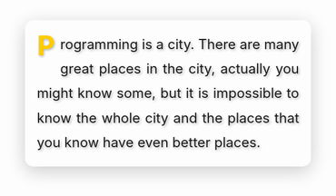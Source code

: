   <div style="max-width: 600px; padding: 20px; background: rgba(255, 255, 255, 0.1); border-radius: 15px; backdrop-filter: blur(10px); box-shadow: 0 8px 32px rgba(0, 0, 0, 0.2); border: 1px solid rgba(255, 255, 255, 0.1);">
    <p style="font-size: 1.5rem; line-height: 1.8; text-align: justify; margin: 0; text-shadow: 2px 2px 4px rgba(0, 0, 0, 0.3);">
      <span style="font-size: 3rem; font-weight: bold; color: #ffcc00; float: left; margin-right: 10px; line-height: 1;">P</span>rogramming is a city. There are many great places in the city, actually you might know some, but it is impossible to know the whole city and the places that you know have even better places.
    </p>
  </div>
